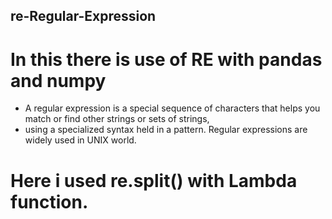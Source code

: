 ## re-Regular-Expression
# In this there is use of RE with pandas and numpy
+ A regular expression is a special sequence of characters that helps you match or find other strings or sets of strings, 
+ using a specialized syntax held in a pattern. Regular expressions are widely used in UNIX world.
# Here i used re.split() with Lambda function.
